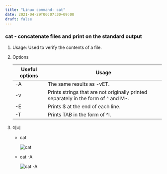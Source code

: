 ```yaml
---
title: "Linux command: cat"
date: 2021-04-29T00:07:30+09:00
draft: false
---
```


### cat - concatenate files and print on the standard output

1. Usage: Used to verify the contents of a file.
2. Options

   | Useful options | Usage                                                                              |
   | -------------- | ---------------------------------------------------------------------------------- |
   | -A             | The same results as -vET.                                                          |
   | -v             | Prints strings that are not originally printed separately in the form of ^ and M-. |
   | -E             | Prints $ at the end of each line.                                                  |
   | -T             | Prints TAB in the form of ^l.                                                      |

3. 예시

   - cat

     ![cat](https://github.com/SKKU-SWForum/School_FAQs/blob/main/content/posts/linux/Images/cat.png)

   - cat -A

     ![cat -A](https://github.com/SKKU-SWForum/School_FAQs/blob/main/content/posts/linux/Images/cata.png)
